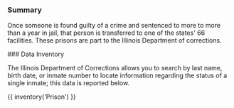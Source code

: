 ### Summary  

Once someone is found guilty of a crime and sentenced to more to more than a year in jail, that person is transferred to one of the states' 66 facilities. These prisons are part to the Illinois Department of corrections.

<span id="prison-data"/>
### Data Inventory  

The Illinois Department of Corrections allows you to search by last name, birth date, or inmate number to locate information regarding the status of a single inmate; this data is reported below. 

{{ inventory('Prison') }}